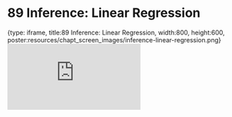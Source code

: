 # 89 Inference: Linear Regression
 
{type: iframe, title:89 Inference: Linear Regression, width:800, height:600, poster:resources/chapt_screen_images/inference-linear-regression.png}
![](https://datatrail-jhu.github.io/DataTrail/no_toc/inference-linear-regression.html)
 

 
